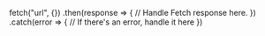 fetch("url", {})
      .then(response => {
        // Handle Fetch response here.
      })
      .catch(error => {
        // If there's an error, handle it here
      })